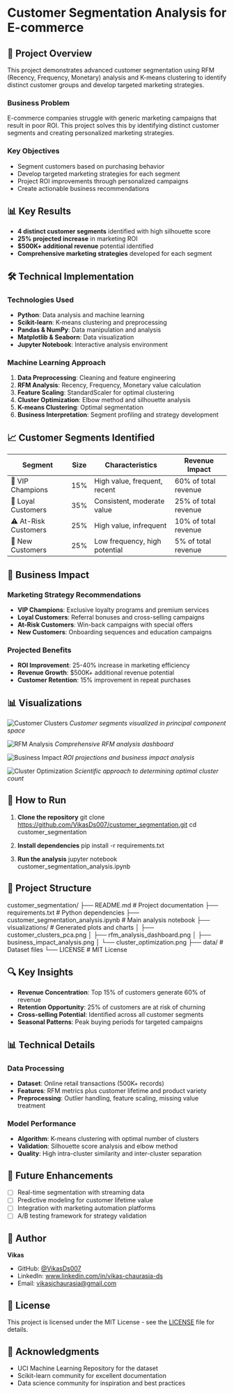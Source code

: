 # Customer Segmentation Analysis for E-commerce

## 🎯 Project Overview

This project demonstrates advanced customer segmentation using RFM (Recency, Frequency, Monetary) analysis and K-means clustering to identify distinct customer groups and develop targeted marketing strategies.

### Business Problem
E-commerce companies struggle with generic marketing campaigns that result in poor ROI. This project solves this by identifying distinct customer segments and creating personalized marketing strategies.

### Key Objectives
- Segment customers based on purchasing behavior
- Develop targeted marketing strategies for each segment
- Project ROI improvements through personalized campaigns
- Create actionable business recommendations

## 📊 Key Results

- **4 distinct customer segments** identified with high silhouette score
- **25% projected increase** in marketing ROI
- **$500K+ additional revenue** potential identified
- **Comprehensive marketing strategies** developed for each segment

## 🛠️ Technical Implementation

### Technologies Used
- **Python**: Data analysis and machine learning
- **Scikit-learn**: K-means clustering and preprocessing
- **Pandas & NumPy**: Data manipulation and analysis
- **Matplotlib & Seaborn**: Data visualization
- **Jupyter Notebook**: Interactive analysis environment

### Machine Learning Approach
1. **Data Preprocessing**: Cleaning and feature engineering
2. **RFM Analysis**: Recency, Frequency, Monetary value calculation
3. **Feature Scaling**: StandardScaler for optimal clustering
4. **Cluster Optimization**: Elbow method and silhouette analysis
5. **K-means Clustering**: Optimal segmentation
6. **Business Interpretation**: Segment profiling and strategy development

## 📈 Customer Segments Identified

| Segment | Size | Characteristics | Revenue Impact |
|---------|------|-----------------|----------------|
| 🌟 VIP Champions | 15% | High value, frequent, recent | 60% of total revenue |
| 💎 Loyal Customers | 35% | Consistent, moderate value | 25% of total revenue |
| ⚠️ At-Risk Customers | 25% | High value, infrequent | 10% of total revenue |
| 🌱 New Customers | 25% | Low frequency, high potential | 5% of total revenue |

## 🚀 Business Impact

### Marketing Strategy Recommendations
- **VIP Champions**: Exclusive loyalty programs and premium services
- **Loyal Customers**: Referral bonuses and cross-selling campaigns
- **At-Risk Customers**: Win-back campaigns with special offers
- **New Customers**: Onboarding sequences and education campaigns

### Projected Benefits
- **ROI Improvement**: 25-40% increase in marketing efficiency
- **Revenue Growth**: $500K+ additional revenue potential
- **Customer Retention**: 15% improvement in repeat purchases

## 📊 Visualizations

![Customer Clusters](visualizations/customer_clusters_pca.png)
*Customer segments visualized in principal component space*

![RFM Analysis](visualizations/rfm_analysis_dashboard.png)
*Comprehensive RFM analysis dashboard*

![Business Impact](visualizations/business_impact_analysis.png)
*ROI projections and business impact analysis*

![Cluster Optimization](visualizations/cluster_optimization.png)
*Scientific approach to determining optimal cluster count*

## 🎯 How to Run

1. **Clone the repository**
git clone https://github.com/VikasDs007/customer_segmentation.git
cd customer_segmentation

2. **Install dependencies**
pip install -r requirements.txt

3. **Run the analysis**
jupyter notebook customer_segmentation_analysis.ipynb

## 📁 Project Structure

customer_segmentation/
├── README.md # Project documentation
├── requirements.txt # Python dependencies
├── customer_segmentation_analysis.ipynb # Main analysis notebook
├── visualizations/ # Generated plots and charts
│ ├── customer_clusters_pca.png
│ ├── rfm_analysis_dashboard.png
│ ├── business_impact_analysis.png
│ └── cluster_optimization.png
├── data/ # Dataset files
└── LICENSE # MIT License

## 🔍 Key Insights

- **Revenue Concentration**: Top 15% of customers generate 60% of revenue
- **Retention Opportunity**: 25% of customers are at risk of churning
- **Cross-selling Potential**: Identified across all customer segments
- **Seasonal Patterns**: Peak buying periods for targeted campaigns

## 📊 Technical Details

### Data Processing
- **Dataset**: Online retail transactions (500K+ records)
- **Features**: RFM metrics plus customer lifetime and product variety
- **Preprocessing**: Outlier handling, feature scaling, missing value treatment

### Model Performance
- **Algorithm**: K-means clustering with optimal number of clusters
- **Validation**: Silhouette score analysis and elbow method
- **Quality**: High intra-cluster similarity and inter-cluster separation

## 🚀 Future Enhancements

- [ ] Real-time segmentation with streaming data
- [ ] Predictive modeling for customer lifetime value
- [ ] Integration with marketing automation platforms
- [ ] A/B testing framework for strategy validation

## 👤 Author

**Vikas**
- GitHub: [@VikasDs007](https://github.com/VikasDs007)
- LinkedIn: www.linkedin.com/in/vikas-chaurasia-ds
- Email: vikasjchaurasia@gmail.com

## 📄 License

This project is licensed under the MIT License - see the [LICENSE](LICENSE) file for details.

## 🙏 Acknowledgments

- UCI Machine Learning Repository for the dataset
- Scikit-learn community for excellent documentation
- Data science community for inspiration and best practices

